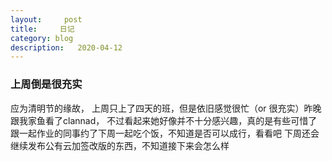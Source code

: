 ```yaml
---
layout:     post
title:     日记
category: blog
description:   2020-04-12
---
```


### 上周倒是很充实


应为清明节的缘故， 上周只上了四天的班，但是依旧感觉很忙（or 很充实）昨晚跟我家鱼看了clannad， 不过看起来她好像并不十分感兴趣，真的是有些可惜了
跟一起作业的同事约了下周一起吃个饭，不知道是否可以成行，看看吧
下周还会继续发布公有云加签改版的东西，不知道接下来会怎么样
